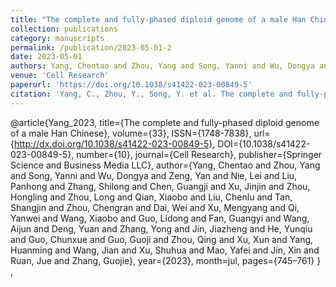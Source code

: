 ```yaml
---
title: "The complete and fully-phased diploid genome of a male Han Chinese"
collection: publications
category: manuscripts
permalink: /publication/2023-05-01-2
date: 2023-05-01
authors: Yang, Chentao and Zhou, Yang and Song, Yanni and Wu, Dongya and Zeng, Yan and Nie, Lei and Liu, Panhong and Zhang, Shilong and Chen, Guangji and Xu, Jinjin and Zhou, Hongling and Zhou, Long and Qian, Xiaobo and Liu, Chenlu and Tan, Shangjin and Zhou, Chengran and Dai, Wei and Xu, Mengyang and Qi, Yanwei and Wang, Xiaobo and Guo, Lidong and Fan, Guangyi and Wang, Aijun and Deng, Yuan and Zhang, Yong and Jin, Jiazheng and He, Yunqiu and Guo, Chunxue and Guo, Guoji and Zhou, Qing and Xu, Xun and Yang, Huanming and Wang, Jian and Xu, Shuhua and Mao, Yafei and Jin, Xin and Ruan, Jue and Zhang, Guojie
venue: 'Cell Research'
paperurl: 'https://doi.org/10.1038/s41422-023-00849-5'
citation: 'Yang, C., Zhou, Y., Song, Y. et al. The complete and fully-phased diploid genome of a male Han Chinese. Cell Res 33, 745–761 (2023). https://doi.org/10.1038/s41422-023-00849-5'
---
```


 @article{Yang_2023, title={The complete and fully-phased diploid genome of a male Han Chinese}, volume={33}, ISSN={1748-7838}, url={http://dx.doi.org/10.1038/s41422-023-00849-5}, DOI={10.1038/s41422-023-00849-5}, number={10}, journal={Cell Research}, publisher={Springer Science and Business Media LLC}, author={Yang, Chentao and Zhou, Yang and Song, Yanni and Wu, Dongya and Zeng, Yan and Nie, Lei and Liu, Panhong and Zhang, Shilong and Chen, Guangji and Xu, Jinjin and Zhou, Hongling and Zhou, Long and Qian, Xiaobo and Liu, Chenlu and Tan, Shangjin and Zhou, Chengran and Dai, Wei and Xu, Mengyang and Qi, Yanwei and Wang, Xiaobo and Guo, Lidong and Fan, Guangyi and Wang, Aijun and Deng, Yuan and Zhang, Yong and Jin, Jiazheng and He, Yunqiu and Guo, Chunxue and Guo, Guoji and Zhou, Qing and Xu, Xun and Yang, Huanming and Wang, Jian and Xu, Shuhua and Mao, Yafei and Jin, Xin and Ruan, Jue and Zhang, Guojie}, year={2023}, month=jul, pages={745–761} }
,
